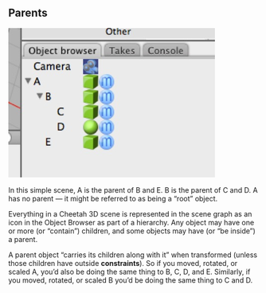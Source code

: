 ## Parents

![](pastedGraphic-2.jpg)

In this simple scene, A is the parent of B and E. B is the parent of C and D. A has no parent — it might be referred to as being a “root” object.

Everything in a Cheetah 3D scene is represented in the scene graph as an icon in the Object Browser as part of a hierarchy. Any object may have one or more (or “contain”) children, and some objects may have (or “be inside”) a parent.

A parent object “carries its children along with it” when transformed (unless those children have outside **constraints**). So if you moved, rotated, or scaled A, you’d also be doing the same thing to B, C, D, and E. Similarly, if you moved, rotated, or scaled B you’d be doing the same thing to C and D.

